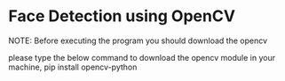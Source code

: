 # Face Detection using OpenCV
NOTE:
Before executing the program you should download the opencv 

please type the below command to download the opencv module in your machine,
 pip install opencv-python
